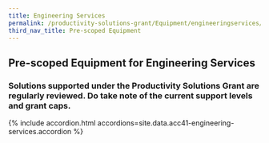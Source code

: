 ```yaml
---
title: Engineering Services
permalink: /productivity-solutions-grant/Equipment/engineeringservices/
third_nav_title: Pre-scoped Equipment
---
```


## Pre-scoped Equipment for Engineering Services

### Solutions supported under the Productivity Solutions Grant are regularly reviewed. Do take note of the current support levels and grant caps.

{% include accordion.html accordions=site.data.acc41-engineering-services.accordion %}


